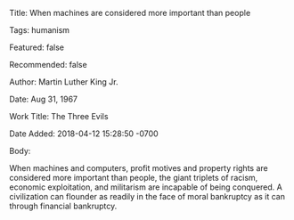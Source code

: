 Title:  When machines are considered more important than people

Tags:   humanism

Featured: false

Recommended: false

Author: Martin Luther King Jr.

Date:   Aug 31, 1967

Work Title: The Three Evils

Date Added: 2018-04-12 15:28:50 -0700

Body:

When machines and computers, profit motives and property rights are considered more important than people, the giant triplets of racism, economic exploitation, and militarism are incapable of being conquered. A civilization can flounder as readily in the face of moral bankruptcy as it can through financial bankruptcy.

